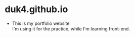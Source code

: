 # duk4.github.io

- This is my portfolio website <br>
I'm using it for the practice, while I'm learning front-end. <br>
